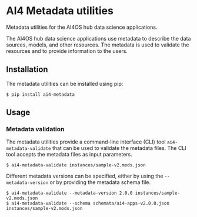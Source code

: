 # AI4 Metadata utilities

Metadata utilities for the AI4OS hub data science applications.

The AI4OS hub data science applications use metadata to describe the data
sources, models, and other resources. The metadata is used to validate the
resources and to provide information to the users.

## Installation

The metadata utilities can be installed using pip:

    $ pip install ai4-metadata

## Usage

### Metadata validation

The metadata utilities provide a command-line interface (CLI) tool
`ai4-metadata-validate` that can be used to validate the metadata files. The
CLI tool accepts the metadata files as input parameters.

    $ ai4-metadata-validate instances/sample-v2.mods.json

Different metadata versions can be specified, either by using the
`--metadata-version` or by providing the metadata schema file.

    $ ai4-metadata-validate --metadata-version 2.0.0 instances/sample-v2.mods.json
    $ ai4-metadata-validate --schema schemata/ai4-apps-v2.0.0.json instances/sample-v2.mods.json
